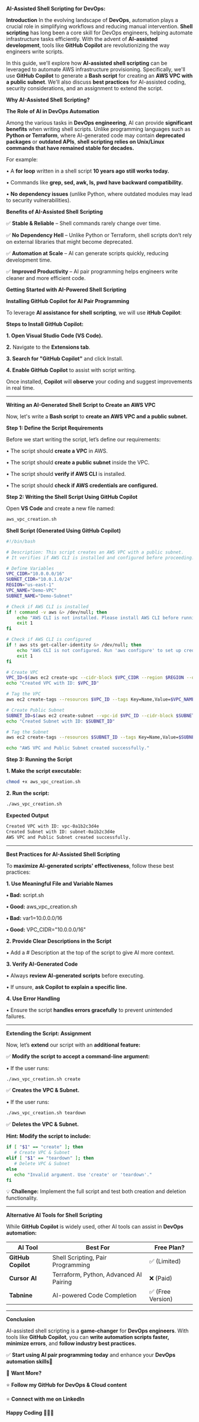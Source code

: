 **AI-Assisted Shell Scripting for DevOps:**

**Introduction**
In the evolving landscape of **DevOps**, automation plays a crucial role in simplifying workflows and reducing manual intervention. **Shell scripting** has long been a core skill for DevOps engineers, helping automate infrastructure tasks efficiently. With the advent of **AI-assisted development**, tools like **GitHub Copilot** are revolutionizing the way engineers write scripts.

In this guide, we'll explore how **AI-assisted shell scripting** can be leveraged to automate AWS infrastructure provisioning. Specifically, we'll use **GitHub Copilot** to generate a **Bash script** for creating an **AWS VPC with a public subnet**. We'll also discuss **best practices** for AI-assisted coding, security considerations, and an assignment to extend the script.

**Why AI-Assisted Shell Scripting?**

**The Role of AI in DevOps Automation**

Among the various tasks in **DevOps engineering**, AI can provide **significant benefits** when writing shell scripts. Unlike programming languages such as **Python or Terraform**, where AI-generated code may contain **deprecated packages** or **outdated APIs**, **shell scripting relies on Unix/Linux commands that have remained stable for decades.**

For example:

•	A **for loop** written in a shell script **10 years ago still works today.**

•	Commands like **grep, sed, awk, ls, pwd have backward compatibility.**

•	**No dependency issues** (unlike Python, where outdated modules may lead to security vulnerabilities).

**Benefits of AI-Assisted Shell Scripting**

✅ **Stable & Reliable** – Shell commands rarely change over time.

✅ **No Dependency Hell** – Unlike Python or Terraform, shell scripts don’t rely on external libraries that might become deprecated.

✅ **Automation at Scale** – AI can generate scripts quickly, reducing development time.

✅ **Improved Productivity** – AI pair programming helps engineers write cleaner and more efficient code.

**Getting Started with AI-Powered Shell Scripting**

**Installing GitHub Copilot for AI Pair Programming**

To leverage **AI assistance for shell scripting**, we will use **itHub Copilot**:

**Steps to Install GitHub Copilot:**

**1.	Open Visual Studio Code (VS Code).**

**2.**	Navigate to the **Extensions tab**.

**3.	Search for "GitHub Copilot"** and click Install.

**4.	Enable GitHub Copilot** to assist with script writing.

Once installed, **Copilot** will **observe** your coding and suggest improvements in real time.

---

**Writing an AI-Generated Shell Script to Create an AWS VPC**

Now, let's write a **Bash script** to **create an AWS VPC and a public subnet.**

**Step 1: Define the Script Requirements**

Before we start writing the script, let’s define our requirements:

•	The script should **create a VPC** in AWS.

•	The script should **create a public subnet** inside the VPC.

•	The script should **verify if AWS CLI** is installed.

•	The script should **check if AWS credentials are configured.**

**Step 2: Writing the Shell Script Using GitHub Copilot**

Open **VS Code** and create a new file named:

```sh
aws_vpc_creation.sh
```

**Shell Script (Generated Using GitHub Copilot)**

```sh
#!/bin/bash

# Description: This script creates an AWS VPC with a public subnet.
# It verifies if AWS CLI is installed and configured before proceeding.

# Define Variables
VPC_CIDR="10.0.0.0/16"
SUBNET_CIDR="10.0.1.0/24"
REGION="us-east-1"
VPC_NAME="Demo-VPC"
SUBNET_NAME="Demo-Subnet"

# Check if AWS CLI is installed
if ! command -v aws &> /dev/null; then
    echo "AWS CLI is not installed. Please install AWS CLI before running this script."
    exit 1
fi

# Check if AWS CLI is configured
if ! aws sts get-caller-identity &> /dev/null; then
    echo "AWS CLI is not configured. Run 'aws configure' to set up credentials."
    exit 1
fi

# Create VPC
VPC_ID=$(aws ec2 create-vpc --cidr-block $VPC_CIDR --region $REGION --query "Vpc.VpcId" --output text)
echo "Created VPC with ID: $VPC_ID"

# Tag the VPC
aws ec2 create-tags --resources $VPC_ID --tags Key=Name,Value=$VPC_NAME

# Create Public Subnet
SUBNET_ID=$(aws ec2 create-subnet --vpc-id $VPC_ID --cidr-block $SUBNET_CIDR --region $REGION --query "Subnet.SubnetId" --output text)
echo "Created Subnet with ID: $SUBNET_ID"

# Tag the Subnet
aws ec2 create-tags --resources $SUBNET_ID --tags Key=Name,Value=$SUBNET_NAME

echo "AWS VPC and Public Subnet created successfully."
```

**Step 3: Running the Script**

**1.	Make the script executable:**

```sh
chmod +x aws_vpc_creation.sh
```

**2.	Run the script:**

```sh
./aws_vpc_creation.sh
```

**Expected Output**

```sh
Created VPC with ID: vpc-0a1b2c3d4e
Created Subnet with ID: subnet-0a1b2c3d4e
AWS VPC and Public Subnet created successfully.
```

---

**Best Practices for AI-Assisted Shell Scripting**

To **maximize AI-generated scripts' effectiveness**, follow these best practices:

**1. Use Meaningful File and Variable Names**

**•	Bad:** script.sh

**•	Good:** aws_vpc_creation.sh

**•	Bad:** var1=10.0.0.0/16

**•	Good:** VPC_CIDR="10.0.0.0/16"

**2. Provide Clear Descriptions in the Script**

•	Add a # Description at the top of the script to give AI more context.

**3. Verify AI-Generated Code**

•	Always **review AI-generated scripts** before executing.

•	If unsure, **ask Copilot to explain a specific line.**

**4. Use Error Handling**

•	Ensure the script **handles errors gracefully** to prevent unintended failures.

---

**Extending the Script: Assignment**

Now, let’s **extend** our script with an **additional feature:**

✅ **Modify the script to accept a command-line argument:**

•	If the user runs:

```sh
./aws_vpc_creation.sh create
```

 ✅ **Creates the VPC & Subnet.**
 
•	If the user runs:

```sh
./aws_vpc_creation.sh teardown
```

 ✅ **Deletes the VPC & Subnet.**
 
**Hint: Modify the script to include:**

```sh
if [ "$1" == "create" ]; then
   # Create VPC & Subnet
elif [ "$1" == "teardown" ]; then
   # Delete VPC & Subnet
else
   echo "Invalid argument. Use 'create' or 'teardown'."
fi
```

💡 **Challenge:** Implement the full script and test both creation and deletion functionality.

---

**Alternative AI Tools for Shell Scripting**

While **GitHub Copilot** is widely used, other AI tools can assist in **DevOps automation:**

| **AI Tool**       | **Best For**                          | **Free Plan?** |
|------------------|----------------------------------|------------|
| **GitHub Copilot** | Shell Scripting, Pair Programming | ✅ (Limited) |
| **Cursor AI**     | Terraform, Python, Advanced AI Pairing | ❌ (Paid) |
| **Tabnine**       | AI-powered Code Completion       | ✅ (Free Version) |

---

**Conclusion**

AI-assisted shell scripting is a **game-changer** for **DevOps engineers**. With tools like **GitHub Copilot**, you can **write automation scripts faster, minimize errors**, and **follow industry best practices.**

✅ **Start using AI pair programming today** and enhance your **DevOps automation skills**🚀

📌 **Want More?**

⭐ **Follow my GitHub for DevOps & Cloud content**

⭐ **Connect with me on LinkedIn**

**Happy Coding** 👨‍💻🚀
